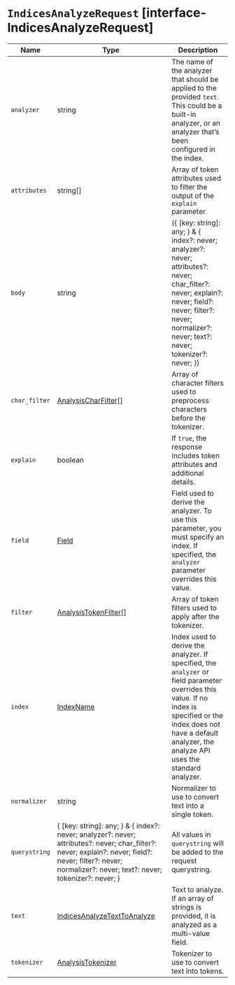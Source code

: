 # `IndicesAnalyzeRequest` [interface-IndicesAnalyzeRequest]

| Name | Type | Description |
| - | - | - |
| `analyzer` | string | The name of the analyzer that should be applied to the provided `text`. This could be a built-in analyzer, or an analyzer that’s been configured in the index. |
| `attributes` | string[] | Array of token attributes used to filter the output of the `explain` parameter. |
| `body` | string | ({ [key: string]: any; } & { index?: never; analyzer?: never; attributes?: never; char_filter?: never; explain?: never; field?: never; filter?: never; normalizer?: never; text?: never; tokenizer?: never; }) | All values in `body` will be added to the request body. |
| `char_filter` | [AnalysisCharFilter](./AnalysisCharFilter.md)[] | Array of character filters used to preprocess characters before the tokenizer. |
| `explain` | boolean | If `true`, the response includes token attributes and additional details. |
| `field` | [Field](./Field.md) | Field used to derive the analyzer. To use this parameter, you must specify an index. If specified, the `analyzer` parameter overrides this value. |
| `filter` | [AnalysisTokenFilter](./AnalysisTokenFilter.md)[] | Array of token filters used to apply after the tokenizer. |
| `index` | [IndexName](./IndexName.md) | Index used to derive the analyzer. If specified, the `analyzer` or field parameter overrides this value. If no index is specified or the index does not have a default analyzer, the analyze API uses the standard analyzer. |
| `normalizer` | string | Normalizer to use to convert text into a single token. |
| `querystring` | { [key: string]: any; } & { index?: never; analyzer?: never; attributes?: never; char_filter?: never; explain?: never; field?: never; filter?: never; normalizer?: never; text?: never; tokenizer?: never; } | All values in `querystring` will be added to the request querystring. |
| `text` | [IndicesAnalyzeTextToAnalyze](./IndicesAnalyzeTextToAnalyze.md) | Text to analyze. If an array of strings is provided, it is analyzed as a multi-value field. |
| `tokenizer` | [AnalysisTokenizer](./AnalysisTokenizer.md) | Tokenizer to use to convert text into tokens. |
